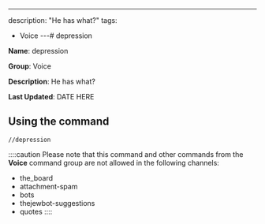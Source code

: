 ---
description: "He has what?"
tags:
  - Voice
---# depression

**Name**: depression

**Group**: Voice

**Description**: He has what?

**Last Updated**: DATE HERE

## Using the command

    //depression

::::caution Please note that this command and other commands from the **Voice** command group are not allowed in the following channels:
- the_board
- attachment-spam
- bots
- thejewbot-suggestions
- quotes
::::